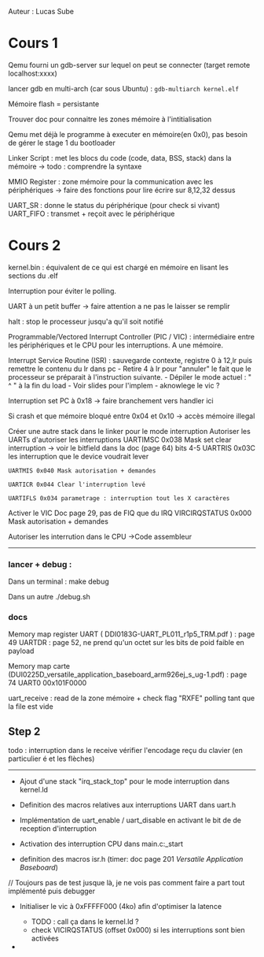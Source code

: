 Auteur : Lucas Sube

# Cours 1

Qemu fourni un gdb-server sur lequel on peut se connecter (target remote localhost:xxxx)

lancer gdb en multi-arch (car sous Ubuntu) : ``gdb-multiarch kernel.elf``

Mémoire flash = persistante

Trouver doc pour connaitre les zones mémoire à l'intitialisation

Qemu met déjà le programme à executer en mémoire(en 0x0), pas besoin de gérer le stage 1 du bootloader

Linker Script : met les blocs du code (code, data, BSS, stack) dans la mémoire
    -> todo : comprendre la syntaxe


MMIO Register : zone mémoire pour la communication avec les périphériques
    -> faire des fonctions pour lire écrire sur 8,12,32 dessus




UART_SR : donne le status du périphérique (pour check si vivant)
UART_FIFO : transmet + reçoit avec le périphérique


# Cours 2
kernel.bin : équivalent de ce qui est chargé en mémoire en lisant les sections du .elf

Interruption pour éviter le polling.

UART à un petit buffer -> faire attention a ne pas le laisser se remplir

halt : stop le processeur jusqu'a qu'il soit notifié

Programmable/Vectored Interrupt Controller (PIC / VIC) : intermédiaire entre les périphériques et le CPU pour les interruptions. A une mémoire.


Interrupt Service Routine (ISR) : sauvegarde contexte, registre 0 à 12,lr puis remettre le contenu du lr dans pc
    - Retire 4 à lr pour "annuler" le fait que le processeur se préparait à l'instruction suivante. 
    - Dépiler le mode actuel : " ^ " à la fin du load
    - Voir slides pour l'implem
    - aknowlege le vic ?



Interruption set PC à 0x18 -> faire branchement vers handler ici

Si crash et que mémoire bloqué entre 0x04 et 0x10 -> accès mémoire illegal

Créer une autre stack dans le linker pour le mode interruption
Autoriser les UARTs d'autoriser les interruptions
    UARTIMSC 0x038 Mask set clear interruption 
        -> voir le bitfield dans la doc (page 64)
            bits 4-5
    UARTRIS 0x03C les interruption que le device voudrait lever
    
    UARTMIS 0x040 Mask autorisation + demandes 
    
    UARTICR 0x044 Clear l'interruption levé
    
    UARTIFLS 0x034 parametrage : interruption tout les X caractères

Activer le VIC
    Doc page 29, pas de FIQ que du IRQ
    VIRCIRQSTATUS 0x000 Mask autorisation + demandes 

Autoriser les interrution dans le CPU
    ->Code assembleur


-----

### lancer + debug :
Dans un terminal :
    make debug

Dans un autre
    ./debug.sh



### docs

Memory map register UART ( DDI0183G-UART_PL011_r1p5_TRM.pdf ) : page 49
    UARTDR : page 52, ne prend qu'un octet sur les bits de poid faible en payload
    
Memory map carte (DUI0225D_versatile_application_baseboard_arm926ej_s_ug-1.pdf) : page 74
    UART0 00x101F0000




uart_receive : 
    read de la zone mémoire + check flag "RXFE"
    polling tant que la file est vide






## Step 2


todo :
    interruption dans le receive
    vérifier l'encodage reçu du clavier (en particulier é et les flèches)

-----


- Ajout d'une stack "irq_stack_top" pour le mode interruption dans kernel.ld

- Definition des macros relatives aux interruptions UART dans uart.h

- Implémentation de uart_enable / uart_disable en activant le bit de de reception d'interruption

- Activation des interruption CPU dans main.c:_start

- definition des macros isr.h (timer: doc page 201 *Versatile Application Baseboard*)


// Toujours pas de test jusque là, je ne vois pas comment faire a part tout implémenté puis debugger

- Initialiser le vic à 0xFFFFF000 (4ko) afin d'optimiser la latence
    + TODO : call ça dans le kernel.ld ?
    + check VICIRQSTATUS (offset 0x000) si les interruptions sont bien activées
    

- 